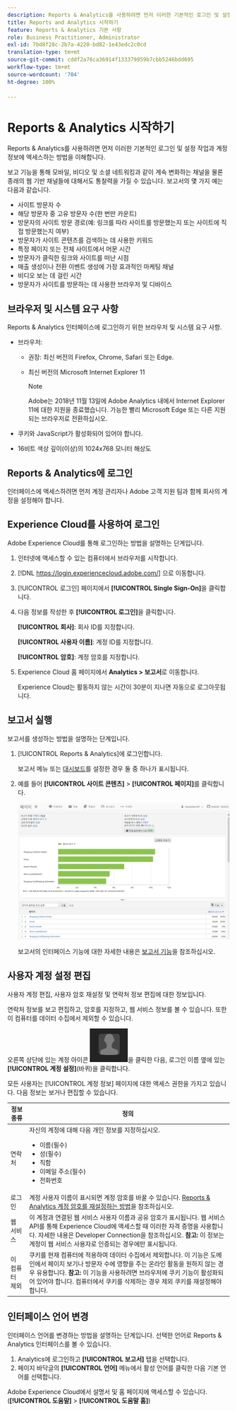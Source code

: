 ```yaml
---
description: Reports & Analytics을 사용하려면 먼저 이러한 기본적인 로그인 및 설정 작업과 계정 정보에 액세스하는 방법에 대해 이해합니다.
title: Reports and Analytics 시작하기
feature: Reports & Analytics 기본 사항
role: Business Practitioner, Administrator
exl-id: 7bd8f28c-2b7a-4220-bd82-1e43edc2c0cd
translation-type: tm+mt
source-git-commit: cddf2a76ca36914f133379959b7cbb5246bdd695
workflow-type: tm+mt
source-wordcount: '704'
ht-degree: 100%

---
```


# Reports &amp; Analytics 시작하기

Reports &amp; Analytics를 사용하려면 먼저 이러한 기본적인 로그인 및 설정 작업과 계정 정보에 액세스하는 방법을 이해합니다.

보고 기능을 통해 모바일, 비디오 및 소셜 네트워킹과 같이 계속 변화하는 채널을 물론 종래의 웹 기반 채널들에 대해서도 통찰력을 가질 수 있습니다. 보고서의 몇 가지 예는 다음과 같습니다.

* 사이트 방문자 수
* 해당 방문자 중 고유 방문자 수(한 번만 카운트)
* 방문자의 사이트 방문 경로(예: 링크를 따라 사이트를 방문했는지 또는 사이트에 직접 방문했는지 여부)
* 방문자가 사이트 콘텐츠를 검색하는 데 사용한 키워드
* 특정 페이지 또는 전체 사이트에서 머문 시간
* 방문자가 클릭한 링크와 사이트를 떠난 시점
* 매출 생성이나 전환 이벤트 생성에 가장 효과적인 마케팅 채널
* 비디오 보는 데 걸린 시간
* 방문자가 사이트를 방문하는 데 사용한 브라우저 및 디바이스

## 브라우저 및 시스템 요구 사항

Reports &amp; Analytics 인터페이스에 로그인하기 위한 브라우저 및 시스템 요구 사항.

* 브라우저:

   * 권장: 최신 버전의 Firefox, Chrome, Safari 또는 Edge.
   * 최신 버전의 Microsoft Internet Explorer 11

      >[!NOTE]
      >
      >Adobe는 2018년 11월 13일에 Adobe Analytics 내에서 Internet Explorer 11에 대한 지원을 종료했습니다. 가능한 빨리 Microsoft Edge 또는 다른 지원되는 브라우저로 전환하십시오.

* 쿠키와 JavaScript가 활성화되어 있어야 합니다.
* 16비트 색상 깊이(이상)의 1024x768 모니터 해상도

## Reports &amp; Analytics에 로그인

인터페이스에 액세스하려면 먼저 계정 관리자나 Adobe 고객 지원 팀과 함께 회사의 계정을 설정해야 합니다.

## Experience Cloud를 사용하여 로그인

Adobe Experience Cloud를 통해 로그인하는 방법을 설명하는 단계입니다.

1. 인터넷에 액세스할 수 있는 컴퓨터에서 브라우저를 시작합니다.
1. [!DNL https://login.experiencecloud.adobe.com/] 으로 이동합니다.
1. [!UICONTROL 로그인] 페이지에서 **[!UICONTROL Single Sign-On]**&#x200B;을 클릭합니다.
1. 다음 정보를 작성한 후 **[!UICONTROL 로그인]**&#x200B;을 클릭합니다.

   **[!UICONTROL 회사]**: 회사 ID를 지정합니다.

   **[!UICONTROL 사용자 이름]**: 계정 ID를 지정합니다.

   **[!UICONTROL 암호]**: 계정 암호를 지정합니다.
1. Experience Cloud 홈 페이지에서 **Analytics > 보고서**&#x200B;로 이동합니다.

   Experience Cloud는 활동하지 않는 시간이 30분이 지나면 자동으로 로그아웃됩니다.

## 보고서 실행

보고서를 생성하는 방법을 설명하는 단계입니다.

1. [!UICONTROL Reports &amp; Analytics]에 로그인합니다.

   보고서 메뉴 또는 [대시보드](/help/analyze/reports-analytics/dashboard.md)를 설정한 경우 둘 중 하나가 표시됩니다.

1. 예를 들어 **[!UICONTROL 사이트 콘텐츠]** > **[!UICONTROL 페이지]**&#x200B;를 클릭합니다.

   ![](assets/pages_report.png)

   보고서의 인터페이스 기능에 대한 자세한 내용은 [보고서 기능](/help/analyze/reports-analytics/overview/report-overview.md)을 참조하십시오.

## 사용자 계정 설정 편집

사용자 계정 편집, 사용자 암호 재설정 및 연락처 정보 편집에 대한 정보입니다.

연락처 정보를 보고 편집하고, 암호를 지정하고, 웹 서비스 정보를 볼 수 있습니다. 또한 이 컴퓨터를 데이터 수집에서 제외할 수 있습니다.

오른쪽 상단에 있는 계정 아이콘 ![](assets/account.png)을 클릭한 다음, 로그인 이름 옆에 있는 **[!UICONTROL 계정 설정]**(바퀴)을 클릭합니다.

모든 사용자는 [!UICONTROL 계정 정보] 페이지에 대한 액세스 권한을 가지고 있습니다. 다음 정보는 보거나 편집할 수 있습니다.

| 정보 종류 | 정의 |
| --- | --- |
| 연락처 | 자신의 계정에 대해 다음 개인 정보를 지정하십시오.<ul><li>이름(필수)</li><li>성(필수)</li><li>직함</li><li>이메일 주소(필수)</li><li>전화번호</li></ul> |
| 로그인 | 계정 사용자 이름이 표시되면 계정 암호를 바꿀 수 있습니다. [Reports &amp; Analytics 계정 암호를 재설정하는 방법](https://experienceleague.adobe.com/docs/analytics/technotes/troubleshoot-login.html?lang=ko-KR)을 참조하십시오. |
| 웹 서비스 | 이 계정과 연결된 웹 서비스 사용자 이름과 공유 암호가 표시됩니다. 웹 서비스 API를 통해 Experience Cloud에 액세스할 때 이러한 자격 증명을 사용합니다. 자세한 내용은 Developer Connection을 참조하십시오. **참고:** 이 정보는 계정이 웹 서비스 사용자로 인증되는 경우에만 표시됩니다. |
| 이 컴퓨터 제외 | 쿠키를 현재 컴퓨터에 적용하여 데이터 수집에서 제외합니다. 이 기능은 도메인에서 페이지 보기나 방문자 수에 영향을 주는 온라인 활동을 원하지 않는 경우 유용합니다. **참고:** 이 기능을 사용하려면 브라우저에 쿠키 기능이 활성화되어 있어야 합니다. 컴퓨터에서 쿠키를 삭제하는 경우 제외 쿠키를 재설정해야 합니다. |

## 인터페이스 언어 변경

인터페이스 언어를 변경하는 방법을 설명하는 단계입니다. 선택한 언어로 Reports &amp; Analytics 인터페이스를 볼 수 있습니다.

1. Analytics에 로그인하고 **[!UICONTROL 보고서]** 탭을 선택합니다.
1. 페이지 바닥글의 **[!UICONTROL 언어]** 메뉴에서 활성 언어를 클릭한 다음 기본 언어를 선택합니다.

Adobe Experience Cloud에서 설명서 및 홈 페이지에 액세스할 수 있습니다. (**[!UICONTROL 도움말]** > **[!UICONTROL 도움말 홈]**)

